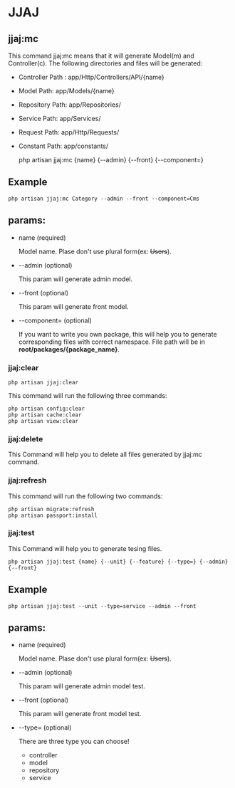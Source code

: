 # JJAJ
## jjaj:mc
This command jjaj:mc means that it will generate Model(m) and Controller(c).
The following directories and files will be generated:

+   Controller Path : app/Http/Controllers/API/{name}
+   Model Path: app/Models/{name}
+   Repository Path: app/Repositories/
+   Service Path: app/Services/
+   Request Path: app/Http/Requests/
+   Constant Path: app/constants/


    php artisan jjaj:mc {name} {--admin} {--front} {--component=}
##  Example
    php artisan jjaj:mc Category --admin --front --component=Cms
##  params:
+   name (required)

    Model name. Plase don't use plural form(ex: ~~Users~~). 
+   --admin (optional)

    This param will generate admin model.
+   --front (optional)

    This param will generate front model.
+   --component= (optional)

    If you want to write you own package, this will help you to generate corresponding files with correct namespace.
    File path will be in __root/packages/{package_name}__.
   
### jjaj:clear
    php artisan jjaj:clear
This command will run the following three commands:

    php artisan config:clear
    php artisan cache:clear
    php artisan view:clear
    
### jjaj:delete
This Command will help you to delete all files generated by jjaj:mc command.

### jjaj:refresh
This command will run the following two commands:

    php artisan migrate:refresh
    php artisan passport:install

### jjaj:test  
This Command will help you to generate tesing files.

    php artisan jjaj:test {name} {--unit} {--feature} {--type=} {--admin} {--front}
## Example  
    php artisan jjaj:test --unit --type=service --admin --front
## params:
+   name (required)

    Model name. Plase don't use plural form(ex: ~~Users~~).
+   --admin (optional)

    This param will generate admin model test.
+   --front (optional)

    This param will generate front model test.
+   --type= (optional) 
    
    There are three type you can choose!
    +   controller
    +   model
    +   repository
    +   service